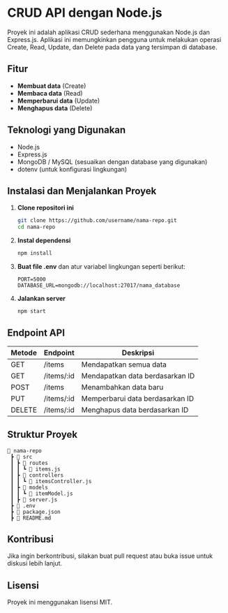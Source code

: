 # CRUD API dengan Node.js

Proyek ini adalah aplikasi CRUD sederhana menggunakan Node.js dan Express.js. Aplikasi ini memungkinkan pengguna untuk melakukan operasi Create, Read, Update, dan Delete pada data yang tersimpan di database.

## Fitur

- **Membuat data** (Create)
- **Membaca data** (Read)
- **Memperbarui data** (Update)
- **Menghapus data** (Delete)

## Teknologi yang Digunakan

- Node.js
- Express.js
- MongoDB / MySQL (sesuaikan dengan database yang digunakan)
- dotenv (untuk konfigurasi lingkungan)

## Instalasi dan Menjalankan Proyek

1. **Clone repositori ini**

   ```sh
   git clone https://github.com/username/nama-repo.git
   cd nama-repo
   ```

2. **Instal dependensi**

   ```sh
   npm install
   ```

3. **Buat file .env** dan atur variabel lingkungan seperti berikut:

   ```env
   PORT=5000
   DATABASE_URL=mongodb://localhost:27017/nama_database
   ```

4. **Jalankan server**

   ```sh
   npm start
   ```

## Endpoint API

| Metode | Endpoint    | Deskripsi                       |
| ------ | ----------- | ------------------------------- |
| GET    | /items      | Mendapatkan semua data          |
| GET    | /items/\:id | Mendapatkan data berdasarkan ID |
| POST   | /items      | Menambahkan data baru           |
| PUT    | /items/\:id | Memperbarui data berdasarkan ID |
| DELETE | /items/\:id | Menghapus data berdasarkan ID   |

## Struktur Proyek

```
📂 nama-repo
 ┣ 📂 src
 ┃ ┣ 📂 routes
 ┃ ┃ ┗ 📜 items.js
 ┃ ┣ 📂 controllers
 ┃ ┃ ┗ 📜 itemsController.js
 ┃ ┣ 📂 models
 ┃ ┃ ┗ 📜 itemModel.js
 ┃ ┣ 📜 server.js
 ┣ 📜 .env
 ┣ 📜 package.json
 ┣ 📜 README.md
```

## Kontribusi

Jika ingin berkontribusi, silakan buat pull request atau buka issue untuk diskusi lebih lanjut.

## Lisensi

Proyek ini menggunakan lisensi MIT.

